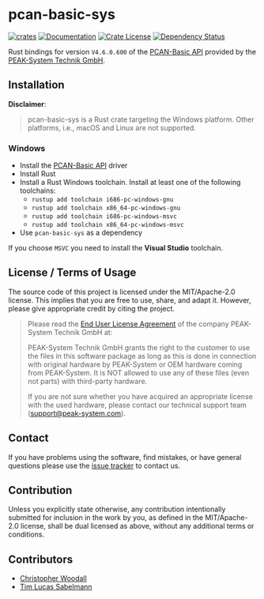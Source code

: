 # pcan-basic-sys

[![crates](https://img.shields.io/crates/v/pcan-basic-sys.svg)](https://crates.io/crates/pcan-basic-sys)
[![Documentation](https://img.shields.io/docsrs/pcan-basic-sys.svg)](https://docs.rs/pcan-basic-sys)
[![Crate License](https://img.shields.io/crates/l/pcan-basic-sys.svg)](https://crates.io/crates/pcan-basic-sys)
[![Dependency Status](https://deps.rs/repo/github/tsabelmann/pcan-basic-sys/status.svg)](https://deps.rs/repo/github/tsabelmann/pcan-basic-sys)

Rust bindings for version `V4.6.0.600` of the [PCAN-Basic API](https://www.peak-system.com/PCAN-Basic.239.0.html) provided by the [PEAK-System Technik GmbH](https://www.peak-system.com/).

## Installation

**Disclaimer**:
> pcan-basic-sys is a Rust crate targeting the Windows platform. Other platforms, i.e., macOS and Linux are not supported.

### Windows

- Install the [PCAN-Basic API](https://www.peak-system.com/quick/DrvSetup) driver
- Install Rust
- Install a Rust Windows toolchain. Install at least one of the following toolchains: 
    * `rustup add toolchain i686-pc-windows-gnu`
    * `rustup add toolchain x86_64-pc-windows-gnu`
    * `rustup add toolchain i686-pc-windows-msvc`
    * `rustup add toolchain x86_64-pc-windows-msvc`
- Use `pcan-basic-sys` as a dependency

If you choose `MSVC` you need to install the **Visual Studio** toolchain.

<!-- ## [Documentation]

[Documentation]: https://docs.rs/pcan-basic-sys
[PEAK-System Technik GmbH]: http://www.peak-system.com
[PCAN-Basic API]: http://www.peak-system.com/fileadmin/media/files/pcan-basic.zip -->

## License / Terms of Usage

The source code of this project is licensed under the MIT/Apache-2.0 license. This implies that you are free to use, share, and adapt it. However, please give appropriate credit by citing the project.

> Please read the [End User License Agreement](https://www.peak-system.com/quick/eula) of the 
> company PEAK-System Technik GmbH at:
> 
> PEAK-System Technik GmbH grants the right to the customer to use the files in
> this software package as long as this is done in connection with original
> hardware by PEAK-System or OEM hardware coming from PEAK-System. It is NOT
> allowed to use any of these files (even not parts) with third-party hardware.
> 
> If you are not sure whether you have acquired an appropriate license with the
> used hardware, please contact our technical support team (support@peak-system.com).

## Contact

If you have problems using the software, find mistakes, or have general questions please use the [issue tracker](https://github.com/tsabelmann/pcan-basic-sys/issues) to contact us.

## Contribution
Unless you explicitly state otherwise, any contribution intentionally submitted for inclusion in the work by you, as defined in the MIT/Apache-2.0 license, shall be dual licensed as above, without any additional terms or conditions.

## Contributors

* [Christopher Woodall](https://github.com/cwoodall)
* [Tim Lucas Sabelmann](https://github.com/tsabelmann)